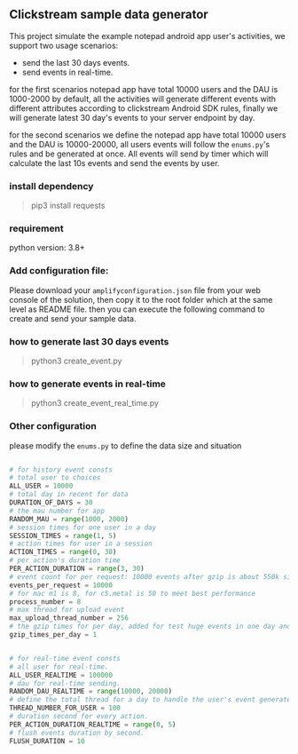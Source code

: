 ## Clickstream sample data generator

This project simulate the example notepad android app user's activities, we support two usage scenarios:
* send the last 30 days events.
* send events in real-time.

for the first scenarios notepad app have total 10000 users and the DAU is 1000-2000 by default, all the activities will generate different events with different attributes according to clickstream Android SDK rules, finally we will generate latest 30 day's events to your server endpoint by day.

for the second scenarios we define the notepad app have total 10000 users and the DAU is 10000-20000, all users events will follow the `enums.py`'s rules and be generated at once. All events will send by timer which will calculate the last 10s events and send the events by user.

### install dependency

> pip3 install requests

### requirement

python version: 3.8+

### Add configuration file:
Please download your `amplifyconfiguration.json` file from your web console of the solution, then copy it to the root folder which at the same level as README file. then you can execute the following command to create and send your sample data.

### how to generate last 30 days events

> python3 create_event.py


### how to generate events in real-time

> python3 create_event_real_time.py

### Other configuration

please modify the `enums.py` to define the data size and situation

```python

# for history event consts
# total user to choices
ALL_USER = 10000
# total day in recent for data
DURATION_OF_DAYS = 30
# the mau number for app
RANDOM_MAU = range(1000, 2000)
# session times for one user in a day
SESSION_TIMES = range(1, 5)
# action times for user in a session
ACTION_TIMES = range(0, 30)
# per action's duration time
PER_ACTION_DURATION = range(3, 30)
# event count for per request: 10000 events after gzip is about 550k size.
events_per_request = 10000
# for mac m1 is 8, for c5.metal is 50 to meet best performance
process_number = 8
# max thread for upload event
max_upload_thread_number = 256
# the gzip times for per day, added for test huge events in one day and reduce memory usage.
gzip_times_per_day = 1


# for real-time event consts
# all user for real-time.
ALL_USER_REALTIME = 100000
# dau for real-time sending.
RANDOM_DAU_REALTIME = range(10000, 20000)
# define the total thread for a day to handle the user's event generate and sending.
THREAD_NUMBER_FOR_USER = 100
# duration second for every action.
PER_ACTION_DURATION_REALTIME = range(0, 5)
# flush events duration by second.
FLUSH_DURATION = 10
```